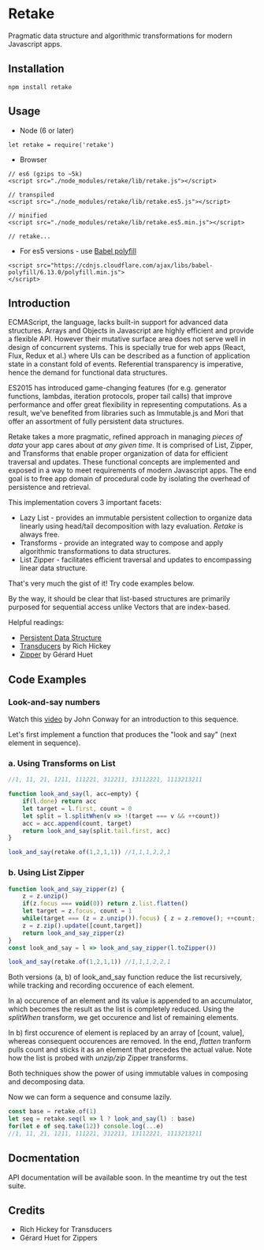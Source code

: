 Retake
=========================

Pragmatic data structure and algorithmic transformations for modern Javascript apps.


## Installation
```
npm install retake
```

## Usage

- Node (6 or later)

```
let retake = require('retake')
```

- Browser

```
// es6 (gzips to ~5k)
<script src="./node_modules/retake/lib/retake.js"></script>

// transpiled
<script src="./node_modules/retake/lib/retake.es5.js"></script>

// minified
<script src="./node_modules/retake/lib/retake.es5.min.js"></script>

// retake...

```

- For es5 versions - use [Babel polyfill](https://babeljs.io/docs/usage/polyfill/)

```
<script src="https://cdnjs.cloudflare.com/ajax/libs/babel-polyfill/6.13.0/polyfill.min.js">
</script>
```


## Introduction

ECMAScript, the language, lacks built-in support for advanced data structures. 
Arrays and Objects in Javascript are highly efficient and provide a flexible API. 
However their mutative surface area does not serve well in design of concurrent systems. 
This is specially true for web apps (React, Flux, Redux et al.) where UIs can be described as a function of application state in a constant fold of events. 
Referential transparency is imperative, hence the demand for functional data structures.

ES2015 has introduced game-changing features (for e.g. generator functions, lambdas, iteration protocols, proper tail calls) that 
improve performance and offer great flexibility in representing computations. 
As a result, we've benefited from libraries such as Immutable.js and Mori that offer an assortment of fully persistent data structures.

Retake takes a more pragmatic, refined approach in managing *pieces of data* your app cares about *at any given time*.
It is comprised of List, Zipper, and Transforms that enable proper organization of data for efficient traversal and updates. 
These functional concepts are implemented and exposed in a way to meet requirements of modern Javascript apps. 
The end goal is to free app domain of procedural code by isolating the overhead of persistence and retrieval.

This implementation covers 3 important facets:

  - Lazy List - provides an immutable persistent collection to organize data linearly using head/tail decomposition with lazy evaluation. *Retake* is always free.
  - Transforms - provide an integrated way to compose and apply algorithmic transformations to data structures.
  - List Zipper - facilitates efficient traversal and updates to encompassing linear data structure.

That's very much the gist of it! Try code examples below.

By the way, it should be clear that list-based structures are primarily purposed for sequential access unlike Vectors that are index-based.

Helpful readings:
- [Persistent Data Structure](https://en.wikipedia.org/wiki/Persistent_data_structure)
- [Transducers](http://clojure.org/reference/transducers) by Rich Hickey
- [Zipper](https://en.wikipedia.org/wiki/Zipper_(data_structure)) by Gérard Huet


## Code Examples

### Look-and-say numbers

Watch this [video](https://youtu.be/ea7lJkEhytA?list=PLt5AfwLFPxWIL8XA1npoNAHseS-j1y-7V) by John Conway for an introduction to this sequence.

Let's first implement a function that produces the "look and say" (next element in sequence).

### a. Using Transforms on List
```Javascript
//1, 11, 21, 1211, 111221, 312211, 13112221, 1113213211

function look_and_say(l, acc=empty) {
    if(l.done) return acc
    let target = l.first, count = 0
    let split = l.splitWhen(v => !(target === v && ++count))
    acc = acc.append(count, target)
    return look_and_say(split.tail.first, acc)
}

look_and_say(retake.of(1,2,1,1)) //1,1,1,2,2,1
```

### b. Using List Zipper
```Javascript
function look_and_say_zipper(z) {
    z = z.unzip()
    if(z.focus === void(0)) return z.list.flatten()
    let target = z.focus, count = 1
    while(target === (z = z.unzip()).focus) { z = z.remove(); ++count; }
    z = z.zip().update([count,target])
    return look_and_say_zipper(z)
}
const look_and_say = l => look_and_say_zipper(l.toZipper())

look_and_say(retake.of(1,2,1,1)) //1,1,1,2,2,1
```

Both versions (a, b) of look_and_say function reduce the list recursively, while tracking and recording occurence of each element. 

In a) occurence of an element and its value is appended to an accumulator, which becomes the result as the list is completely reduced. 
Using the *splitWhen* transform, we get occurence and list of remaining elements.

In b) first occurence of element is replaced by an array of [count, value], whereas consequent occurences are removed. 
In the end, *flatten* tranform pulls count and sticks it as an element that precedes the actual value. 
Note how the list is probed with *unzip/zip* Zipper transforms.


Both techniques show the power of using immutable values in composing and decomposing data.

Now we can form a sequence and consume lazily.

```Javascript
const base = retake.of(1)
let seq = retake.seq(l => l ? look_and_say(l) : base)
for(let e of seq.take(12)) console.log(...e)
//1, 11, 21, 1211, 111221, 312211, 13112221, 1113213211
```

## Docmentation

API documentation will be available soon. In the meantime try out the test suite.

## Credits

- Rich Hickey for Transducers
- Gérard Huet for Zippers

